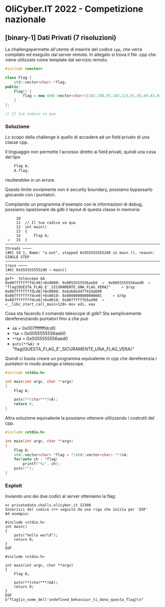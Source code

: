 # OliCyber.IT 2022 - Competizione nazionale

## [binary-1] Dati Privati (7 risoluzioni)

La challengepermette all'utente di inserire del codice `cpp`, che verrà compilato ed eseguito dal server remoto.
In allegato si trova il file .cpp che viene utilizzato come template dal servizio remoto.

```cpp
#include <vector>

class Flag {
    std::vector<char> *flag;
public:
    Flag() {
        flag = new std::vector<char>({102,108,97,103,123,81,85,69,83,84,65,95,70,76,65,71,95,69,39,95,83,73,67,85,82,65,77,69,78,84,69,95,85,78,65,95,70,76,65,71,95,86,69,82,65,125});
    }
};

// Il tuo codice va qua
```

### Soluzione

Lo scopo della challenge è quello di accedere ad un field privato di una classe cpp.

Il linguaggio non permette l'accesso diretto ai field privati, quindi una cosa del tipo

```cpp
    Flag A;
    A.flag;
```

risulterebbe in un errore.

Questo limite ovviamente non è security boundary, possiamo bypassarlo giocando con i puntatori.

Compilando un programma d'esempio con le informazioni di debug, possiamo ispezionare da gdb il layout di questa classe in memoria:

```
     10
     11	 // Il tuo codice va qua
     12	 int main()
     13	 {
     14	     Flag A;
 →   15	 }
──────────────────────────────────────────────────────────────────────────────────────────── threads ────
[#0] Id 1, Name: "a.out", stopped 0x5555555552d0 in main (), reason: SINGLE STEP
────────────────────────────────────────────────────────────────────────────────────────────── trace ────
[#0] 0x5555555552d0 → main()
─────────────────────────────────────────────────────────────────────────────────────────────────────────
gef➤  telescope &A
0x007fffffffdcd0│+0x0000: 0x0055555556aeb0  →  0x0055555556aed0  →  "flag{QUESTA_FLAG_E'_SICURAMENTE_UNA_FLAG_VERA}"	 ← $rsp
0x007fffffffdcd8│+0x0008: 0xbab8ed47f42dab00
0x007fffffffdce0│+0x0010: 0x0000000000000001	 ← $rbp
0x007fffffffdce8│+0x0018: 0x007ffff7b5ad90  →  <__libc_start_call_main+128> mov edi, eax
```

Cosa sta facendo il comando telescope di gdb? Sta semplicemente dereferenziando puntatori fino a che può

- `&A` = 0x007fffffffdcd0
- `*&A` = 0x0055555556aeb0
- `**&A` = 0x0055555556aed0
- `puts(**&A)` -> "flag{QUESTA_FLAG_E'\_SICURAMENTE_UNA_FLAG_VERA}"

Quindi ci basta creare un programma equivalente in cpp che dereferenzia i puntatori in modo analogo a telescope.

```cpp
#include <stdio.h>

int main(int argc, char **argv)
{
    Flag A;

    puts(**(char***)&A);
    return 0;
}
```

Altra soluzione equivalente la possiamo ottenere utilizzando i costrutti del cpp.

```cpp
#include <stdio.h>

int main(int argc, char **argv)
{
    Flag A;
    std::vector<char> *flag = *(std::vector<char> **)&A;
    for(auto ch : *flag)
        printf("%c", ch);
    puts("");
}
```

### Exploit

Inviando uno dei due codici al server otteniamo la flag:

```
nc privatedata.challs.olicyber.it 12300
Inserisci del codice c++ seguito da una riga che inizia per 'EOF'
Ad esempio:

#include <stdio.h>
int main()
{
    puts("hello world");
    return 0;
}
EOF

#include <stdio.h>

int main(int argc, char **argv)
{
    Flag A;

    puts(**(char***)&A);
    return 0;
}
EOF
b"flag{in_nome_dell'undefined_behaviour_ti_dono_questa_flag}\n"
```
